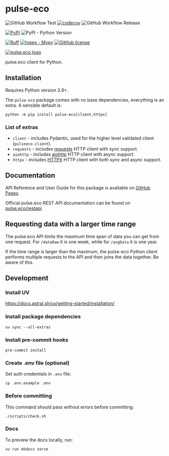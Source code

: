 # pulse-eco

![GitHub Workflow Test](https://github.com/martinkozle/pulse-eco/actions/workflows/test.yml/badge.svg)
[![codecov](https://codecov.io/gh/martinkozle/pulse-eco/branch/main/graph/badge.svg)](https://codecov.io/gh/martinkozle/pulse-eco)
![GitHub Workflow Release](https://github.com/martinkozle/pulse-eco/actions/workflows/release.yml/badge.svg)

[![PyPI](https://img.shields.io/pypi/v/pulse-eco?logo=pypi&label=PyPI&logoColor=gold)](https://pypi.org/project/pulse-eco)
![PyPI - Python Version](https://img.shields.io/pypi/pyversions/pulse-eco)

[![Ruff](https://img.shields.io/endpoint?url=https://raw.githubusercontent.com/astral-sh/ruff/main/assets/badge/v2.json)](https://github.com/astral-sh/ruff)
[![types - Mypy](https://img.shields.io/badge/types-Mypy-blue.svg)](https://github.com/ambv/black)
[![GitHub license](https://img.shields.io/github/license/martinkozle/pulse-eco)](https://github.com/martinkozle/pulse-eco/blob/main/LICENSE)

[![pulse.eco logo](https://pulse.eco/img/pulse-logo-horizontal.svg)](https://pulse.eco)

pulse.eco client for Python.

## Installation

Requires Python version 3.9+.

The `pulse-eco` package comes with no base dependencies, everything is an extra. A sensible default is:

```console
python -m pip install pulse-eco[client,httpx]
```

### List of extras

- `client` - includes Pydantic, used for the higher level validated client (`pulseeco.client`).
- `requests` - includes [requests](https://requests.readthedocs.io/en/latest/) HTTP client with sync support.
- `aiohttp` - includes [aiohttp](https://docs.aiohttp.org/en/stable/) HTTP client with async support.
- `httpx` - includes [HTTPX](https://www.python-httpx.org/) HTTP client with both sync and async support.

## Documentation

API Reference and User Guide for this package is available on [GitHub Pages](https://martinkozle.github.io/pulse-eco/).

Official pulse.eco REST API documentation can be found on [pulse.eco/restapi](https://pulse.eco/restapi).

## Requesting data with a larger time range

The pulse.eco API limits the maximum time span of data you can get from one request.
For `/dataRaw` it is one week, while for `/avgData` it is one year.

If the time range is larger than the maximum, the pulse-eco Python client performs multiple requests to the API and then joins the data together. Be aware of this.

## Development

### Install UV

<https://docs.astral.sh/uv/getting-started/installation/>

### Install package dependencies


```console
uv sync --all-extras
```

### Install pre-commit hooks

```console
pre-commit install
```

### Create .env file (optional)

Set auth credentials in `.env` file:

```console
cp .env.example .env
```

### Before committing

This command should pass without errors before committing:

```console
./scripts/check.sh
```

### Docs

To preview the docs locally, run:

```console
uv run mkdocs serve
```
